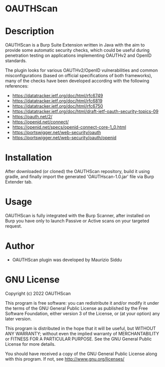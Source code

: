 OAUTHScan
===================

# Description
OAUTHScan is a Burp Suite Extension written in Java with the aim to provide some automatic security checks, which could be useful during penetration testing on applications implementing OAUTHv2 and OpenID standards.

The plugin looks for various OAUTHv2/OpenID vulnerabilities and common misconfigurations (based on official specifications of both frameworks), many of the checks have been developed according with the following references:

  * https://datatracker.ietf.org/doc/html/rfc6749
  * https://datatracker.ietf.org/doc/html/rfc6819
  * https://datatracker.ietf.org/doc/html/rfc6750
  * https://datatracker.ietf.org/doc/html/draft-ietf-oauth-security-topics-09
  * https://oauth.net/2/
  * https://openid.net/connect/
  * https://openid.net/specs/openid-connect-core-1_0.html
  * https://portswigger.net/web-security/oauth
  * https://portswigger.net/web-security/oauth/openid


# Installation
After downloaded (or cloned) the OAUTHScan repository, build it using gradle, and finally import the generated 'OAUTHscan-1.0.jar' file via Burp Extender tab.



# Usage
OAUTHScan is fully integrated with the Burp Scanner, after installed on Burp you have only to launch Passive or Active scans on your targeted request.


# Author
- OAUTHScan plugin was developed by Maurizio Siddu


# GNU License
Copyright (c) 2022 OAUTHScan

This program is free software: you can redistribute it and/or modify
it under the terms of the GNU General Public License as published by
the Free Software Foundation, either version 3 of the License, or
(at your option) any later version.

This program is distributed in the hope that it will be useful,
but WITHOUT ANY WARRANTY; without even the implied warranty of
MERCHANTABILITY or FITNESS FOR A PARTICULAR PURPOSE. See the
GNU General Public License for more details.

You should have received a copy of the GNU General Public License
along with this program.  If not, see <http://www.gnu.org/licenses/>
